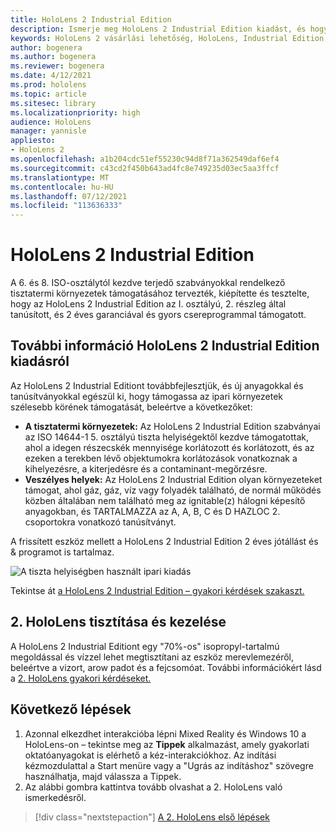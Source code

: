 ```yaml
---
title: HoloLens 2 Industrial Edition
description: Ismerje meg HoloLens 2 Industrial Edition kiadást, és hogy mi a helyzet a saját kiadásának leszerzése után.
keywords: HoloLens 2 vásárlási lehetőség, HoloLens, Industrial Edition
author: bogenera
ms.author: bogenera
ms.reviewer: bogenera
ms.date: 4/12/2021
ms.prod: hololens
ms.topic: article
ms.sitesec: library
ms.localizationpriority: high
audience: HoloLens
manager: yannisle
appliesto:
- HoloLens 2
ms.openlocfilehash: a1b204cdc51ef55230c94d8f71a362549daf6ef4
ms.sourcegitcommit: c43cd2f450b643ad4fc8e749235d03ec5aa3ffcf
ms.translationtype: MT
ms.contentlocale: hu-HU
ms.lasthandoff: 07/12/2021
ms.locfileid: "113636333"
---
```

# <a name="hololens-2-industrial-edition"></a>HoloLens 2 Industrial Edition

A 6. és 8. ISO-osztálytól kezdve terjedő szabványokkal rendelkező tisztatermi környezetek támogatásához tervezték, kiépítette és tesztelte, hogy az HoloLens 2 Industrial Edition az I. osztályú, 2. részleg által tanúsított, és 2 éves garanciával és gyors csereprogrammal támogatott.

## <a name="learn-about-hololens-2-industrial-edition"></a>További információ HoloLens 2 Industrial Edition kiadásról

Az HoloLens 2 Industrial Editiont továbbfejlesztjük, és új anyagokkal és tanúsítványokkal egészül ki, hogy támogassa az ipari környezetek szélesebb körének támogatását, beleértve a következőket:

- **A tisztatermi környezetek:** Az HoloLens 2 Industrial Edition szabványai az ISO 14644-1 5. osztályú tiszta helyiségektől kezdve támogatottak, ahol a idegen részecskék mennyisége korlátozott és korlátozott, és az ezeken a terekben lévő objektumokra korlátozások vonatkoznak a kihelyezésre, a kiterjedésre és a contaminant-megőrzésre.
- **Veszélyes helyek:** Az HoloLens 2 Industrial Edition olyan környezeteket támogat, ahol gáz, gáz, víz vagy folyadék található, de normál működés közben általában nem található meg az ignitable(z) hálogni képesítő anyagokban, és TARTALMAZZA az A, A, B, C és D HAZLOC 2. csoportokra vonatkozó tanúsítványt.

A frissített eszköz mellett a HoloLens 2 Industrial Edition 2 éves jótállást és & programot is tartalmaz.

![A tiszta helyiségben használt ipari kiadás](./images/ie-small-pic.png)

Tekintse át [a HoloLens 2 Industrial Edition – gyakori kérdések szakaszt.](hololens2-industrial-edition-faq.md)

## <a name="cleaning-and-handling-hololens-2"></a>2. HoloLens tisztítása és kezelése

A HoloLens 2 Industrial Editiont egy "70%-os" isopropyl-tartalmú megoldással és vízzel lehet megtisztítani az eszköz merevlemezéről, beleértve a vizort, arow padot és a fejcsomóat. További információkért lásd a [2. HoloLens gyakori kérdéseket.](/hololens/hololens2-maintenance)

## <a name="next-steps"></a>Következő lépések

1. Azonnal elkezdhet interakcióba lépni Mixed Reality és Windows 10 a HoloLens-on – tekintse meg az **Tippek** alkalmazást, amely gyakorlati oktatóanyagokat is elérhető a kéz-interakciókhoz. Az indítási kézmozdulattal a Start menüre vagy a "Ugrás az indításhoz" szövegre használhatja, majd válassza a Tippek.
1. Az alábbi gombra kattintva tovább olvashat a 2. HoloLens való ismerkedésről.

> [!div class="nextstepaction"]
> [A 2. HoloLens első lépések](hololens2-basic-usage.md)